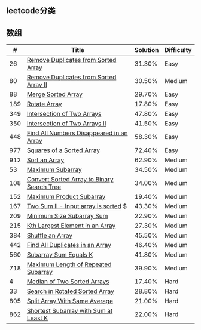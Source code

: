 ## leetcode分类

## 数组
| # | Title | Solution | Difficulty |
|---| ----- | -------- | ---------- |
|26|[Remove Duplicates from Sorted Array](https://github.com/grandyang/leetcode/issues/26)|31.30%|Easy|
|80|[Remove Duplicates from Sorted Array II](https://github.com/grandyang/leetcode/issues/80)|30.50%|Medium|
|88|[Merge Sorted Array](https://github.com/grandyang/leetcode/issues/88)|29.70%|Easy|
|189|[Rotate Array](https://github.com/grandyang/leetcode/issues/189)|17.80%|Easy|
|349|[Intersection of Two Arrays](https://github.com/grandyang/leetcode/issues/349)|47.80%|Easy|
|350|[Intersection of Two Arrays II](https://github.com/grandyang/leetcode/issues/350)|41.50%|Easy|
|448|[Find All Numbers Disappeared in an Array](https://github.com/grandyang/leetcode/issues/448)|58.30%|Easy|
|977|[Squares of a Sorted Array](https://github.com/grandyang/leetcode/issues/977)|72.40%|Easy|
|912|[Sort an Array](https://github.com/grandyang/leetcode/issues/912)|62.90%|Medium|
|53|[Maximum Subarray](https://github.com/grandyang/leetcode/issues/53)|34.50%|Medium|
|108|[Convert Sorted Array to Binary Search Tree](https://github.com/grandyang/leetcode/issues/108)|34.00%|Medium|
|152|[Maximum Product Subarray](https://github.com/grandyang/leetcode/issues/152)|19.40%|Medium|
|167|[Two Sum II - Input array is sorted](https://github.com/grandyang/leetcode/issues/167) $|43.30%|Medium|
|209|[Minimum Size Subarray Sum](https://github.com/grandyang/leetcode/issues/209)|22.90%|Medium|
|215|[Kth Largest Element in an Array](https://github.com/grandyang/leetcode/issues/215)|27.30%|Medium|
|384|[Shuffle an Array](https://github.com/grandyang/leetcode/issues/384)|45.50%|Medium|
|442|[Find All Duplicates in an Array](https://github.com/grandyang/leetcode/issues/442)|46.40%|Medium|
|560|[Subarray Sum Equals K](https://github.com/grandyang/leetcode/issues/560)|41.80%|Medium|
|718|[Maximum Length of Repeated Subarray](https://github.com/grandyang/leetcode/issues/718)|39.90%|Medium|
|4|[Median of Two Sorted Arrays](https://github.com/grandyang/leetcode/issues/4)|17.40%|Hard|
|33|[Search in Rotated Sorted Array](https://github.com/grandyang/leetcode/issues/33)|28.80%|Hard|
|805|[Split Array With Same Average](https://github.com/grandyang/leetcode/issues/805)|21.00%|Hard|
|862|[Shortest Subarray with Sum at Least K](https://github.com/grandyang/leetcode/issues/862)|22.00%|Hard|
